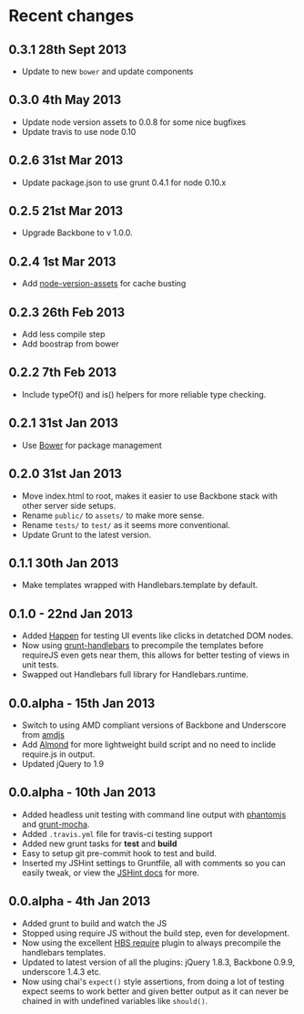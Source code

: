 # Recent changes

## 0.3.1 28th Sept 2013

* Update to new `bower` and update components

## 0.3.0 4th May 2013

* Update node version assets to 0.0.8 for some nice bugfixes
* Update travis to use node 0.10

## 0.2.6 31st Mar 2013

* Update package.json to use grunt 0.4.1 for node 0.10.x

## 0.2.5 21st Mar 2013

* Upgrade Backbone to v 1.0.0.

## 0.2.4 1st Mar 2013

* Add [node-version-assets](https://github.com/techjacker/node-version-assets) for cache busting

## 0.2.3 26th Feb 2013

* Add less compile step
* Add boostrap from bower

## 0.2.2 7th Feb 2013

* Include typeOf() and is() helpers for more reliable type checking.

## 0.2.1 31st Jan 2013

* Use [Bower](http://twitter.github.com/bower/) for package management

## 0.2.0 31st Jan 2013

* Move index.html to root, makes it easier to use Backbone stack with other server side setups.
* Rename `public/` to `assets/` to make more sense.
* Rename `tests/` to `test/` as it seems more conventional.
* Update Grunt to the latest version.

## 0.1.1 30th Jan 2013

* Make templates wrapped with Handlebars.template by default.

## 0.1.0 - 22nd Jan 2013

* Added [Happen](https://github.com/tmcw/happen) for testing UI events like clicks in detatched DOM nodes.
* Now using [grunt-handlebars](https://github.com/gruntjs/grunt-contrib-handlebars/) to precompile the templates before requireJS even gets near them, this allows for better testing of views in unit tests.
* Swapped out Handlebars full library for Handlebars.runtime.

## 0.0.alpha - 15th Jan 2013

* Switch to using AMD compliant versions of Backbone and Underscore from [amdjs](https://github.com/amdjs)
* Add [Almond](https://github.com/jrburke/almond) for more lightweight build script and no need to inclide require.js in output.
* Updated jQuery to 1.9

## 0.0.alpha - 10th Jan 2013

* Added headless unit testing with command line output with [phantomjs](http://phantomjs.org/) and [grunt-mocha](https://github.com/kmiyashiro/grunt-mocha).
* Added `.travis.yml` file for travis-ci testing support
* Added new grunt tasks for **test** and **build**
* Easy to setup git pre-commit hook to test and build.
* Inserted my JSHint settings to Gruntfile, all with comments so you can easily tweak, or view the [JSHint docs](http://www.jshint.com/docs/) for more.

## 0.0.alpha - 4th Jan 2013

* Added grunt to build and watch the JS
* Stopped using require JS without the build step, even for development.
* Now using the excellent [HBS require](https://github.com/SlexAxton/require-handlebars-plugin) plugin to always precompile the handlebars templates.
* Updated to latest version of all the plugins: jQuery 1.8.3, Backbone 0.9.9, underscore 1.4.3 etc.
* Now using chai's `expect()` style assertions, from doing a lot of testing expect seems to work better and given better output as it can never be chained in with undefined variables like `should()`.
